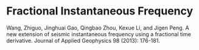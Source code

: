 # Fractional Instantaneous Frequency
 
Wang, Zhiguo, Jinghuai Gao, Qingbao Zhou, Kexue Li, and Jigen Peng. A new extension of seismic instantaneous frequency using a fractional time derivative. Journal of Applied Geophysics 98 (2013): 176-181.
